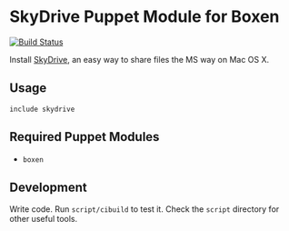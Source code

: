 # SkyDrive Puppet Module for Boxen

[![Build Status](https://travis-ci.org/boxen/puppet-skydrive.png)](https://travis-ci.org/boxen/puppet-skydrive)

Install [SkyDrive](http://skydrive.live.com), an easy way to share files the MS way
on Mac OS X.

## Usage

```puppet
include skydrive
```

## Required Puppet Modules

* `boxen`

## Development

Write code. Run `script/cibuild` to test it. Check the `script`
directory for other useful tools.
